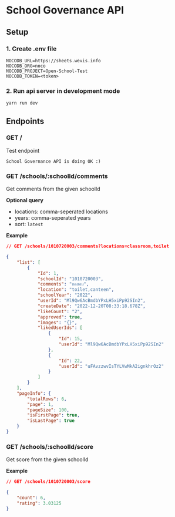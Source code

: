 # School Governance API

## Setup

### 1. Create .env file

```
NOCODB_URL=https://sheets.wevis.info
NOCODB_ORG=noco
NOCODB_PROJECT=Open-School-Test
NOCODB_TOKEN=<token>
```

### 2. Run api server in development mode

```
yarn run dev
```

## Endpoints

### GET /

Test endpoint

```
School Governance API is doing OK :)
```

### GET /schools/:schoolId/comments

Get comments from the given schoolId

**Optional query**

- locations: comma-seperated locations
- years: comma-seperated years
- sort: `latest`

**Example**

```json
// GET /schools/1010720003/comments?locations=classroom,toilet

{
	"list": [
		{
			"Id": 1,
			"schoolId": "1010720003",
			"comments": "ทดสอบ",
			"location": "toilet,canteen",
			"schoolYear": "2022",
			"userId": "Ml9Qw6AcBmdbYPxLH5xiPp92SIn2",
			"createDate": "2022-12-20T08:33:18.678Z",
			"likeCount": "2",
			"approved": true,
			"images": "{}",
			"likedUserIds": [
				{
					"Id": 15,
					"userId": "Ml9Qw6AcBmdbYPxLH5xiPp92SIn2"
				},
				{
					"Id": 22,
					"userId": "uFAvzzwvIsTYLVwMkA2ignkhrOz2"
				}
			]
		}
	],
	"pageInfo": {
		"totalRows": 6,
		"page": 1,
		"pageSize": 100,
		"isFirstPage": true,
		"isLastPage": true
	}
}
```

### GET /schools/:schoolId/score

Get score from the given schoolId

**Example**

```json
// GET /schools/1010720003/score

{
	"count": 6,
	"rating": 3.03125
}
```

